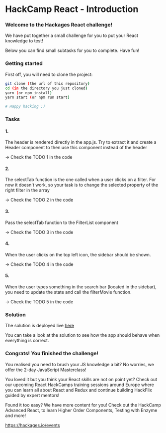 # HackCamp React - Introduction

### Welcome to the Hackages React challenge!
We have put together a small challenge for you to put your React knowledge to test! 

Below you can find small subtasks for you to complete. Have fun!

### Getting started

First off, you will need to clone the project:
```bash
git clone (the url of this repository)
cd (in the directory you just cloned)
yarn (or npm install)
yarn start (or npm run start)

# Happy hacking ;)
```


### Tasks

#### 1.
The header is rendered directly in the app.js. Try to extract it and create a Header component to then use this component instead of the header


-> Check the TODO 1 in the code


#### 2.
The selectTab function is the one called when a user clicks on a filter. For now it doesn't work, so your task is to change the selected property of the right filter in the array


-> Check the TODO 2 in the code


#### 3.
Pass the selectTab function to the FilterList component


-> Check the TODO 3 in the code


#### 4.
When the user clicks on the top left icon, the sidebar should be shown.


-> Check the TODO 4 in the code


#### 5.
When the user types something in the search bar (located in the sidebar), you need to update the state and call the filterMovie function.


-> Check the TODO 5 in the code

### Solution
The solution is deployed live [here](https://stupefied-joliot-46811a.netlify.com/)


You can take a look at the solution to see how the app should behave when everything is correct.

### Congrats! You finished the challenge!
 
You realised you need to brush your JS knowledge a bit? No worries, we offer the 2-day JavaScript Masterclass! 
 
You loved it but you think your React skills are not on point yet? Check out our upcoming React HackCamps training sessions around Europe where you can learn all about React and Redux and continue building HackFlix guided by expert mentors!
 
Found it too easy? We have more content for you! Check out the HackCamp Advanced React, to learn Higher Order Components, Testing with Enzyme and more!

https://hackages.io/events 
